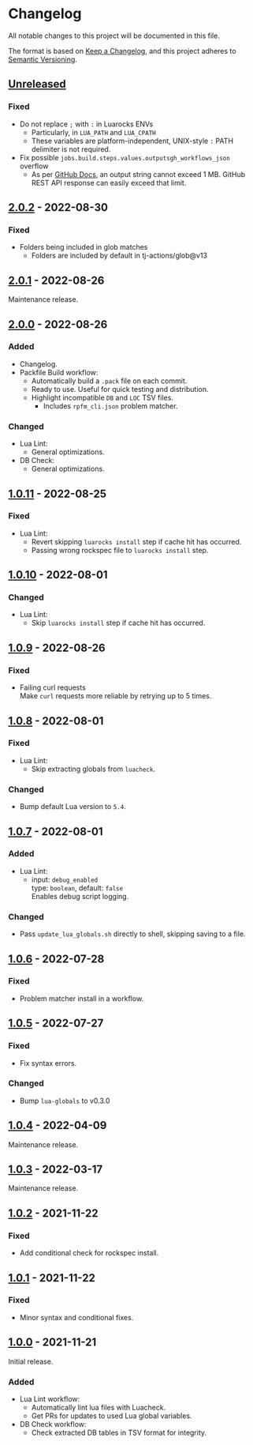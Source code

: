 # Changelog

All notable changes to this project will be documented in this file.

The format is based on [Keep a Changelog],
and this project adheres to [Semantic Versioning].

## [Unreleased]

### Fixed

- Do not replace `;` with `:` in Luarocks ENVs
  - Particularly, in `LUA_PATH` and `LUA_CPATH`
  - These variables are platform-independent, UNIX-style `:` PATH delimiter is not required.
- Fix possible `jobs.build.steps.values.outputsgh_workflows_json` overflow
  - As per [GitHub Docs](https://docs.github.com/en/actions/using-jobs/defining-outputs-for-jobs), an output string cannot exceed 1 MB. GitHub REST API response can easily exceed that limit.

## [2.0.2] - 2022-08-30

### Fixed

- Folders being included in glob matches
  - Folders are included by default in tj-actions/glob@v13

## [2.0.1] - 2022-08-26

Maintenance release.

## [2.0.0] - 2022-08-26

### Added

- Changelog.
- Packfile Build workflow:
  - Automatically build a `.pack` file on each commit.
  - Ready to use. Useful for quick testing and distribution.
  - Highlight incompatible `DB` and `LOC` TSV files.
    - Includes `rpfm_cli.json` problem matcher.

### Changed

- Lua Lint:
  - General optimizations.
- DB Check:
  - General optimizations.

## [1.0.11] - 2022-08-25

### Fixed

- Lua Lint:
  - Revert skipping `luarocks install` step if cache hit has occurred.
  - Passing wrong rockspec file to `luarocks install` step.

## [1.0.10] - 2022-08-01

### Changed

- Lua Lint:
  - Skip `luarocks install` step if cache hit has occurred.

## [1.0.9] - 2022-08-26

### Fixed

- Failing curl requests  
  Make `curl` requests more reliable by retrying up to 5 times.

## [1.0.8] - 2022-08-01

### Fixed

- Lua Lint:
  - Skip extracting globals from `luacheck`.

### Changed

- Bump default Lua version to `5.4`.

## [1.0.7] - 2022-08-01

### Added

- Lua Lint:
  - input: `debug_enabled`  
    type: `boolean`, default: `false`  
    Enables debug script logging.

### Changed

- Pass `update_lua_globals.sh` directly to shell, skipping saving to a file.

## [1.0.6] - 2022-07-28

### Fixed

- Problem matcher install in a workflow.

## [1.0.5] - 2022-07-27

### Fixed

- Fix syntax errors.

### Changed

- Bump `lua-globals` to v0.3.0

## [1.0.4] - 2022-04-09

Maintenance release.

## [1.0.3] - 2022-03-17

Maintenance release.

## [1.0.2] - 2021-11-22

### Fixed

- Add conditional check for rockspec install.

## [1.0.1] - 2021-11-22

### Fixed

- Minor syntax and conditional fixes.

## [1.0.0] - 2021-11-21

Initial release.

### Added

- Lua Lint workflow:
  - Automatically lint lua files with Luacheck.
  - Get PRs for updates to used Lua global variables.
- DB Check workflow:
  - Check extracted DB tables in TSV format for integrity.

<!-- Links -->
[keep a changelog]: https://keepachangelog.com/en/1.0.0/
[semantic versioning]: https://semver.org/spec/v2.0.0.html

<!-- Versions -->
[Unreleased]: https://github.com/Warhammer-Mods/workflows/compare/v2.0.2..HEAD
[2.0.2]: https://github.com/Warhammer-Mods/workflows/compare/v2.0.1..v2.0.2
[2.0.1]: https://github.com/Warhammer-Mods/workflows/compare/v2.0.0..v2.0.1
[2.0.0]: https://github.com/Warhammer-Mods/workflows/compare/v1.0.11..v2.0.0
[1.0.11]: https://github.com/Warhammer-Mods/workflows/compare/v1.0.10..v1.0.11
[1.0.10]: https://github.com/Warhammer-Mods/workflows/compare/v1.0.9..v1.0.10
[1.0.9]: https://github.com/Warhammer-Mods/workflows/compare/v1.0.8..v1.0.9
[1.0.8]: https://github.com/Warhammer-Mods/workflows/compare/v1.0.7..v1.0.8
[1.0.7]: https://github.com/Warhammer-Mods/workflows/compare/v1.0.6..v1.0.7
[1.0.6]: https://github.com/Warhammer-Mods/workflows/compare/v1.0.5..v1.0.6
[1.0.5]: https://github.com/Warhammer-Mods/workflows/compare/v1.0.4..v1.0.5
[1.0.4]: https://github.com/Warhammer-Mods/workflows/compare/v1.0.3..v1.0.4
[1.0.3]: https://github.com/Warhammer-Mods/workflows/compare/v1.0.2..v1.0.3
[1.0.2]: https://github.com/Warhammer-Mods/workflows/compare/v1.0.1..v1.0.2
[1.0.1]: https://github.com/Warhammer-Mods/workflows/compare/v1.0.0..v1.0.1
[1.0.0]: https://github.com/Warhammer-Mods/workflows/releases/tag/v1.0.0
